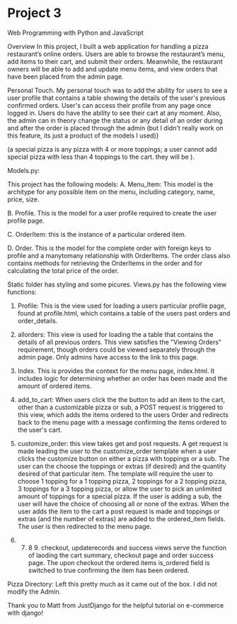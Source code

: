 # Project 3

Web Programming with Python and JavaScript

Overview
In this project, I  built a web application for handling a pizza restaurant’s
online orders. Users are able to browse the restaurant’s menu, add items to
their cart, and submit their orders. Meanwhile, the restaurant owners will be
able to add and update menu items, and view orders that have been placed from
the admin page.

Personal Touch. My personal touch was to add the ability for users to see a
 user profile that contains a table showing the details of the user's
previous confirmed orders. User's can access their profile from any page once logged in.
Users do have the ability to see their cart at any moment. Also, the admin can
in theory change the status or any detail of an order during and after the order
is placed through the admin (but I didn't really work on this feature,
 its just a product of the models I used)}

(a special pizza is any pizza with 4 or more toppings; a user cannot add special
   pizza with less than 4 toppings to the cart. they will be ).

Models.py:


This project has the following models:
A. Menu_Item: This model is the architype for any possible item on the menu,
including category, name, price, size.

B. Profile. This is the model for a user profile required to create the user
 profile page.

C. OrderItem: this is the instance of a particular ordered item.

D. Order. This is the model for the complete order with foreign keys to profile
and a manytomany relationship with OrderItems. The order class also
contains methods for retrieving the OrderItems in the order and for calculating
 the total price of the order.

Static folder has styling and some picures.
Views.py has the following view functions:

1.  Profile:  This is the view used for loading a users particular profile page,
    found at profile.html, which contains a table of the users past orders
    and order_details.

2.  allorders: This view is used for loading the a table that contains the
details of all previous orders. This view satisfies the "Viewing Orders"
requirement, though orders could be viewed separately through the admin page.
 Only admins have access to the link to this page.

3.  Index. This is provides the context for the menu page, index.html.
It includes logic for determining whether an order has been made and the
amount of ordered items.

4.  add_to_cart: When users click the the button to add an item to the cart,
other than a customizable pizza or sub, a POST request is triggered to this view,
which adds the items ordered to the users Order and redirects back to the menu
 page with a message confirming the items ordered to the user's cart.

5.  customize_order: this view takes get and post requests. A get request is
 made leading the user to the customize_order template when a user clicks the
 customize button on either a pizza with toppings or a sub. The user can the
 choose the toppings or extras (if desired) and the quantity desired of that
 particular item. The template will require the user to choose 1 topping for a
 1 topping pizza, 2 toppings for a 2 topping pizza, 3 toppings for a 3 topping
 pizza, or allow the user to pick an unlimited amount of toppings for a special
 pizza. If the user is adding a sub, the user will have the choice of choosing all
 or none of the extras. When the user adds the item to the cart a post request is
  made and toppings or extras (and the number of extras) are added to the
  ordered_item fields. The user is then redirected to the menu page.

6.  7.  8 9.  checkout, updaterecords and success views serve the function of
laoding the cart summary, checkout page and order success page. The upon
checkout the ordered items is_ordered field is switched to true confirming
 the item has been ordered.

Pizza Directory:
Left this pretty much as it came out of the box. I did not modify the Admin.

Thank you to Matt from JustDjango for the helpful tutorial
 on e-commerce with django!
